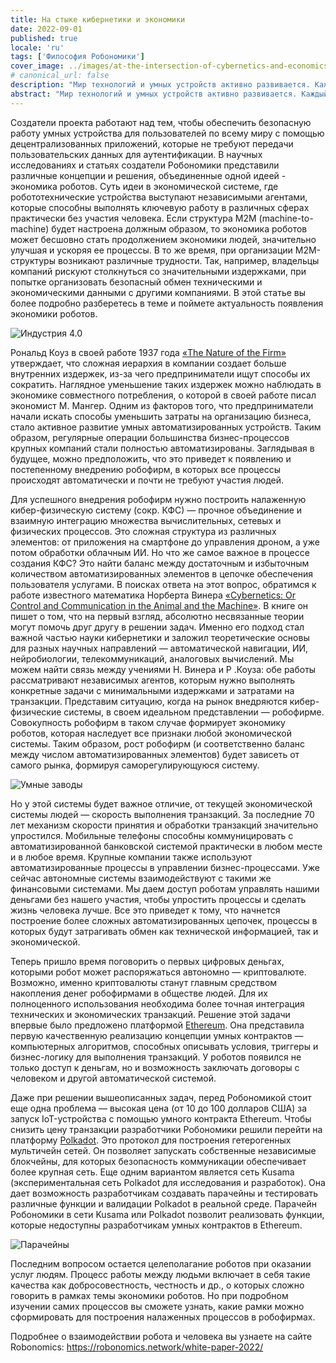 ```yaml
---
title: На стыке кибернетики и экономики
date: 2022-09-01
published: true
locale: 'ru'
tags: ['Философия Робономики']
cover_image: ../images/at-the-intersection-of-cybernetics-and-economics/сover_1.jpg
# canonical_url: false
description: "Мир технологий и умных устройств активно развивается. Каждый день появляются новые гаджеты и системы, которые помогают упростить и улучшить человеческую жизнь. Однако, это не единственная их задача. Одно из препятствий на пути роботехнологий — требования высокого уровня безопасности и приватности для пользователей умных устройств. Именно этой задачей на протяжении 7 лет занимаются разработчики Робономики. "
abstract: "Мир технологий и умных устройств активно развивается. Каждый день появляются новые гаджеты и системы, которые помогают упростить и улучшить человеческую жизнь. Однако, это не единственная их задача. Одно из препятствий на пути роботехнологий — требования высокого уровня безопасности и приватности для пользователей умных устройств. Именно этой задачей на протяжении 7 лет занимаются разработчики Робономики. "
---
```


Создатели проекта работают над тем, чтобы обеспечить безопасную работу умных устройства для пользователей по всему миру с помощью децентрализованных приложений, которые не требуют передачи пользовательских данных для аутентификации. В научных исследованиях и статьях создатели Робономики представили различные концепции и решения, объединенные одной идеей - экономика роботов. Суть идеи в экономической системе, где робототехнические устройства выступают независимыми агентами, которые способны выполнять ключевую работу в различных сферах практически без участия человека. Если структура М2М (machine-to-machine) будет настроена должным образом, то экономика роботов может бесшовно стать продолжением экономики людей, значительно улучшая и ускоряя ее процессы. В то же время, при организации М2М-структуры возникают различные трудности. Так, например, владельцы компаний рискуют столкнуться со значительными издержками, при попытке организовать безопасный обмен техническими и экономическими данными с другими компаниями. В этой статье вы более подробно разберетесь в теме и поймете актуальность появления экономики роботов. 

![Индустрия 4.0](../images/at-the-intersection-of-cybernetics-and-economics/pic_1.jpg)
 
Рональд Коуз в своей работе 1937 года [«The Nature of the Firm»](https://www.jstor.org/stable/2626876) утверждает, что сложная иерархия в компании создает больше внутренних издержек, из-за чего предприниматели ищут способы их сократить. Наглядное уменьшение таких издержек можно наблюдать в экономике совместного потребления, о которой в своей работе писал экономист М. Мангер. Одним из факторов того, что предприниматели начали искать способы уменьшить затраты на организацию бизнеса, стало активное развитие умных автоматизированных устройств. Таким образом, регулярные операции большинства бизнес-процессов крупных компаний стали полностью автоматизированы. Заглядывая в будущее, можно предположить, что это приведет к появлению и постепенному внедрению робофирм, в которых все процессы происходят автоматически и почти не требуют участия людей.

Для успешного внедрения робофирм нужно построить налаженную кибер-физическую систему (сокр. КФС) — прочное объединение и взаимную интеграцию множества вычислительных, сетевых и физических процессов. Это сложная структура из различных элементов: от приложения на смартфоне до управления дроном, а уже потом обработки облачным ИИ. Но что же самое важное в процессе создания КФС? Это найти баланс между достаточным и избыточным количеством автоматизированных элементов в цепочке обеспечения пользователя услугами. В поисках ответа на этот вопрос, обратимся к работе известного математика Норберта Винера [«Cybernetics: Or Control and Communication in the Animal and the Machine»](https://mitpress.mit.edu/books/cybernetics-or-control-and-communication-animal-and-machine-reissue-1961-second-edition). В книге он пишет о том, что на первый взгляд, абсолютно несвязанные теории могут помочь друг другу в решении задач. Именно его подход стал важной частью науки кибернетики и заложил теоретические основы для разных научных направлений — автоматической навигации, ИИ, нейробиологии, телекоммуникаций, аналоговых вычислений. Мы можем найти связь между учениями Н. Винера и Р .Коуза: обе работы рассматривают независимых агентов, которым нужно выполнять конкретные задачи с минимальными издержками и затратами на транзакции. Представим ситуацию, когда на рынок внедряются кибер-физические системы, в своем идеальном представлении — робофирме. Совокупность робофирм в таком случае формирует экономику роботов, которая наследует все признаки любой экономической системы. Таким образом, рост робофирм (и соответственно баланс между числом автоматизированных элементов) будет зависеть от самого рынка, формируя саморегулирующуюся систему. 

![Умные заводы](../images/at-the-intersection-of-cybernetics-and-economics/pic_2.jpg)

Но у этой системы будет важное отличие, от текущей экономической системы людей — скорость выполнения транзакций. За последние 70 лет механизм скорости принятия и обработки транзакций значительно упростился. Мобильные телефоны способны коммуницировать с автоматизированной банковской системой практически в любом месте и в любое время. Крупные компании также используют автоматизированные процессы в управлении бизнес-процессами. Уже сейчас автономные системы взаимодействуют с такими же финансовыми системами. Мы даем доступ роботам управлять нашими деньгами без нашего участия, чтобы упростить процессы и сделать жизнь человека лучше. Все это приведет к тому, что начнется построение более сложных автоматизированных цепочек, процессы в которых будут затрагивать обмен как технической информацией, так и экономической. 

Теперь пришло время поговорить о первых цифровых деньгах, которыми робот может распоряжаться автономно — криптовалюте. Возможно, именно криптовалюты  станут главным средством накопления денег робофирмами в обществе людей. Для их полноценного использования необходима более точная интеграция технических и экономических транзакций. Решение этой задачи впервые было предложено платформой [Ethereum](https://ethereum.org/en/whitepaper/). Она представила первую качественную реализацию концепции умных контрактов — компьютерных алгоритмов, способных описывать условия, триггеры и бизнес-логику для выполнения транзакций. У роботов появился не только доступ к деньгам, но и возможность заключать договоры с человеком и другой автоматической системой.

Даже при решении вышеописанных задач, перед Робономикой стоит еще одна проблема — высокая цена (от 10 до 100 долларов США) за запуск IoT-устройства с помощью умного контракта Ethereum. Чтобы снизить цену транзакции разработчики Робономики решили перейти на платформу [Polkadot](https://polkadot.network/PolkaDotPaper.pdf). Это протокол для построения гетерогенных мультичейн сетей. Он позволяет запускать собственные независимые блокчейны, для которых безопасность коммуникации обеспечивает более крупная сеть. Еще одним вариантом является сеть Kusama (экспериментальная сеть Polkadot для исследования и разработок). Она дает возможность разработчикам создавать парачейны и тестировать различные функции и валидации Polkadot в реальной среде.  Парачейн Робономики в сети Kusama или Polkadot позволит реализовать функции, которые недоступны разработчикам умных контрактов в Ethereum.

![Парачейны](../images/at-the-intersection-of-cybernetics-and-economics/pic_3.jpg)

Последним вопросом остается целеполагание роботов при оказании услуг людям. Процесс работы между людьми включает в себя такие качества как добросовестность, честность и др., о которых сложно говорить в рамках темы экономики роботов. Но при подробном изучении самих процессов вы сможете узнать, какие рамки можно сформировать для построения налаженных процессов в робофирмах.

Подробнее о взаимодействии робота и человека вы узнаете на сайте Robonomics: https://robonomics.network/white-paper-2022/ 